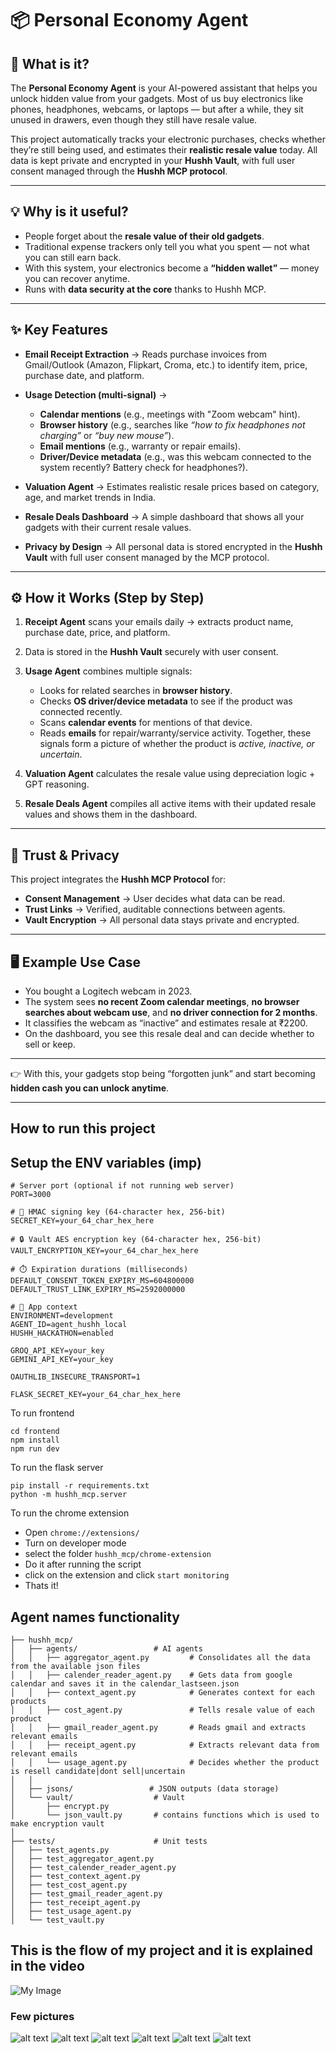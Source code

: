 

# 📦 Personal Economy Agent

## 🚀 What is it?

The **Personal Economy Agent** is your AI-powered assistant that helps you unlock hidden value from your gadgets. Most of us buy electronics like phones, headphones, webcams, or laptops — but after a while, they sit unused in drawers, even though they still have resale value.

This project automatically tracks your electronic purchases, checks whether they’re still being used, and estimates their **realistic resale value** today. All data is kept private and encrypted in your **Hushh Vault**, with full user consent managed through the **Hushh MCP protocol**.

---

## 💡 Why is it useful?

* People forget about the **resale value of their old gadgets**.
* Traditional expense trackers only tell you what you spent — not what you can still earn back.
* With this system, your electronics become a **“hidden wallet”** — money you can recover anytime.
* Runs with **data security at the core** thanks to Hushh MCP.

---

## ✨ Key Features

* **Email Receipt Extraction** → Reads purchase invoices from Gmail/Outlook (Amazon, Flipkart, Croma, etc.) to identify item, price, purchase date, and platform.
* **Usage Detection (multi-signal)** →

  * **Calendar mentions** (e.g., meetings with "Zoom webcam" hint).
  * **Browser history** (e.g., searches like *“how to fix headphones not charging”* or *“buy new mouse”*).
  * **Email mentions** (e.g., warranty or repair emails).
  * **Driver/Device metadata** (e.g., was this webcam connected to the system recently? Battery check for headphones?).
* **Valuation Agent** → Estimates realistic resale prices based on category, age, and market trends in India.
* **Resale Deals Dashboard** → A simple dashboard that shows all your gadgets with their current resale values.
* **Privacy by Design** → All personal data is stored encrypted in the **Hushh Vault** with full user consent managed by the MCP protocol.

---

## ⚙️ How it Works (Step by Step)

1. **Receipt Agent** scans your emails daily → extracts product name, purchase date, price, and platform.
2. Data is stored in the **Hushh Vault** securely with user consent.
3. **Usage Agent** combines multiple signals:

   * Looks for related searches in **browser history**.
   * Checks **OS driver/device metadata** to see if the product was connected recently.
   * Scans **calendar events** for mentions of that device.
   * Reads **emails** for repair/warranty/service activity.
     Together, these signals form a picture of whether the product is *active, inactive, or uncertain*.
4. **Valuation Agent** calculates the resale value using depreciation logic + GPT reasoning.
5. **Resale Deals Agent** compiles all active items with their updated resale values and shows them in the dashboard.

---

## 🔐 Trust & Privacy

This project integrates the **Hushh MCP Protocol** for:

* **Consent Management** → User decides what data can be read.
* **Trust Links** → Verified, auditable connections between agents.
* **Vault Encryption** → All personal data stays private and encrypted.

---

## 🖥️ Example Use Case

* You bought a Logitech webcam in 2023.
* The system sees **no recent Zoom calendar meetings**, **no browser searches about webcam use**, and **no driver connection for 2 months**.
* It classifies the webcam as “inactive” and estimates resale at ₹2200.
* On the dashboard, you see this resale deal and can decide whether to sell or keep.

---

👉 With this, your gadgets stop being “forgotten junk” and start becoming **hidden cash you can unlock anytime**.

---
## How to run this project

## Setup the ENV variables (imp)
```
# Server port (optional if not running web server)
PORT=3000

# 🔐 HMAC signing key (64-character hex, 256-bit)
SECRET_KEY=your_64_char_hex_here

# 🔒 Vault AES encryption key (64-character hex, 256-bit)
VAULT_ENCRYPTION_KEY=your_64_char_hex_here

# ⏱️ Expiration durations (milliseconds)
DEFAULT_CONSENT_TOKEN_EXPIRY_MS=604800000
DEFAULT_TRUST_LINK_EXPIRY_MS=2592000000

# 🌱 App context
ENVIRONMENT=development
AGENT_ID=agent_hushh_local
HUSHH_HACKATHON=enabled

GROQ_API_KEY=your_key
GEMINI_API_KEY=your_key

OAUTHLIB_INSECURE_TRANSPORT=1

FLASK_SECRET_KEY=your_64_char_hex_here
```

To run frontend

```
cd frontend
npm install
npm run dev
```

To run the flask server

```
pip install -r requirements.txt
python -m hushh_mcp.server
```

To run the chrome extension

- Open ```chrome://extensions/```
- Turn on developer mode
- select the folder ```hushh_mcp/chrome-extension```
- Do it after running the script
- click on the extension and click ```start monitoring```
- Thats it!

## Agent names functionality
```
├── hushh_mcp/                  
│   ├── agents/                 # AI agents
│   │   ├── aggregator_agent.py         # Consolidates all the data from the available json files
│   │   ├── calender_reader_agent.py    # Gets data from google calendar and saves it in the calendar_lastseen.json
│   │   ├── context_agent.py            # Generates context for each products
│   │   ├── cost_agent.py               # Tells resale value of each product
│   │   ├── gmail_reader_agent.py       # Reads gmail and extracts relevant emails
│   │   ├── receipt_agent.py            # Extracts relevant data from relevant emails
│   │   └── usage_agent.py              # Decides whether the product is resell candidate|dont sell|uncertain
│   │
│   ├── jsons/                 # JSON outputs (data storage)
│   └── vault/                  # Vault
│       ├── encrypt.py
│       └── json_vault.py       # contains functions which is used to make encryption vault
│
├── tests/                      # Unit tests
│   ├── test_agents.py
│   ├── test_aggregator_agent.py
│   ├── test_calender_reader_agent.py
│   ├── test_context_agent.py
│   ├── test_cost_agent.py
│   ├── test_gmail_reader_agent.py
│   ├── test_receipt_agent.py
│   ├── test_usage_agent.py
│   └── test_vault.py
```

## This is the flow of my project and it is explained in the video

![My Image](project_flow.jpg)

### Few pictures
![alt text](submissions/image.png)
![alt text](submissions/image-1.png)
![alt text](submissions/image-2.png)
![alt text](submissions/image-3.png)
![alt text](submissions/image-4.png)
![alt text](submissions/image-5.png)